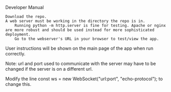 Developer Manual

    Download the repo.
    A web server must be working in the directory the repo is in.
        Running python -m http.server is fine for testing. Apache or nginx are more robust and should be used instead for more sophisticated deployment.
        Go to the webserver's URL in your browser to test/view the app.
        
User instructions will be shown on the main page of the app when run correctly.

Note: url and port used to communicate with the server may have to be changed if the server is on a different url.

Modify the line const ws = new WebSocket("url:port", "echo-protocol"); to change this.
